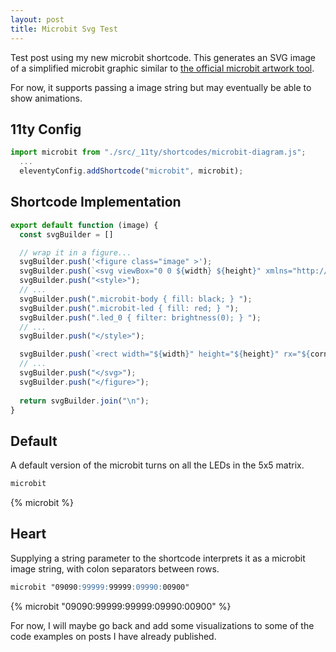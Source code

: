 ```yaml
---
layout: post
title: Microbit Svg Test
---
```


Test post using my new microbit shortcode. This generates an SVG image of a simplified microbit graphic 
similar to [the official microbit artwork tool](https://microbit.org/design-your-microbit/v2/).

For now, it supports passing a image string but may eventually be able to show animations.

## 11ty Config

```js
import microbit from "./src/_11ty/shortcodes/microbit-diagram.js";
  ...
  eleventyConfig.addShortcode("microbit", microbit);
```

## Shortcode Implementation

```js
export default function (image) {
  const svgBuilder = []

  // wrap it in a figure...
  svgBuilder.push('<figure class="image" >');  
  svgBuilder.push(`<svg viewBox="0 0 ${width} ${height}" xmlns="http://www.w3.org/2000/svg" role="img">`);
  svgBuilder.push("<style>");
  // ...
  svgBuilder.push(".microbit-body { fill: black; } ");
  svgBuilder.push(".microbit-led { fill: red; } ");
  svgBuilder.push(".led_0 { filter: brightness(0); } ");
  // ...
  svgBuilder.push("</style>");

  svgBuilder.push(`<rect width="${width}" height="${height}" rx="${corner}" class="microbit-body" />`);
  // ...  
  svgBuilder.push("</svg>");
  svgBuilder.push("</figure>");
  
  return svgBuilder.join("\n");
}
```

## Default

A default version of the microbit turns on all the LEDs in the 5x5 matrix.

```md
microbit
```

{% microbit %}

## Heart

Supplying a string parameter to the shortcode interprets it as a microbit image string, with 
colon separators between rows.

```md
microbit "09090:99999:99999:09990:00900"
```

{% microbit "09090:99999:99999:09990:00900" %}

For now, I will maybe go back and add some visualizations to some of the code examples on posts I have 
already published.
